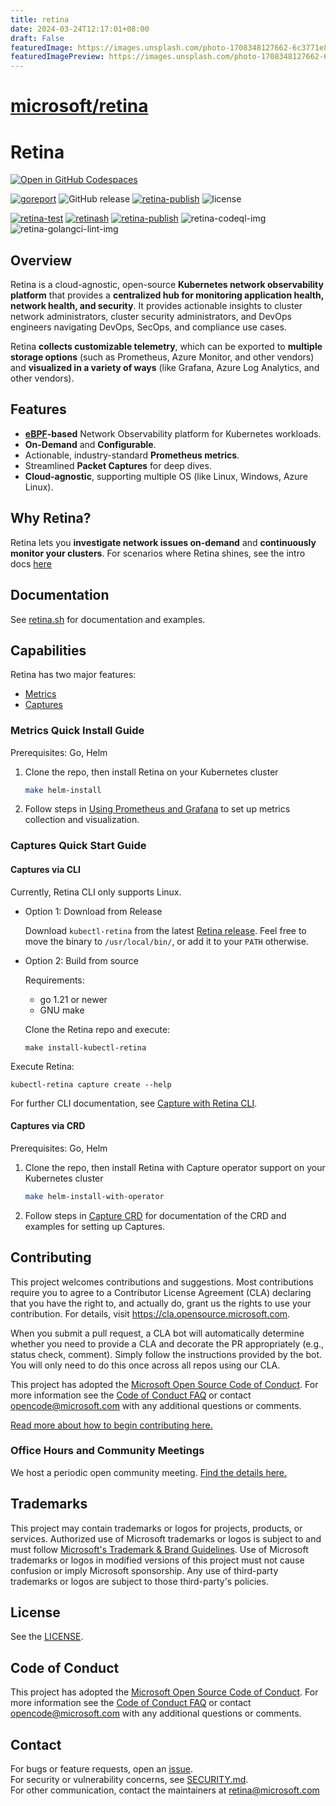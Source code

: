 ```yaml
---
title: retina
date: 2024-03-24T12:17:01+08:00
draft: False
featuredImage: https://images.unsplash.com/photo-1708348127662-6c3771e8c3bd?ixid=M3w0NjAwMjJ8MHwxfHJhbmRvbXx8fHx8fHx8fDE3MTEyNTM3NTh8&ixlib=rb-4.0.3
featuredImagePreview: https://images.unsplash.com/photo-1708348127662-6c3771e8c3bd?ixid=M3w0NjAwMjJ8MHwxfHJhbmRvbXx8fHx8fHx8fDE3MTEyNTM3NTh8&ixlib=rb-4.0.3
---
```


# [microsoft/retina](https://github.com/microsoft/retina)

# Retina

[![Open in GitHub Codespaces](https://github.com/codespaces/badge.svg)](https://github.com/codespaces/new?hide_repo_select=true&ref=main&repo=746962176)

[![goreport][goreport-img]][goreport] ![GitHub release][release-img] [![retina-publish][godoc-badge]][godoc] ![license]

[![retina-test][retina-test-image-badge]][retina-test-image] [![retinash][retinash-badge]][retinash] [![retina-publish][retina-publish-badge]][retina-publish] ![retina-codeql-img][retina-codeql-badge] ![retina-golangci-lint-img][retina-golangci-lint-badge]

## Overview

Retina is a cloud-agnostic, open-source **Kubernetes network observability platform** that provides a **centralized hub for monitoring application health, network health, and security**. It provides actionable insights to cluster network administrators, cluster security administrators, and DevOps engineers navigating DevOps, SecOps, and compliance use cases.

Retina **collects customizable telemetry**, which can be exported to **multiple storage options** (such as Prometheus, Azure Monitor, and other vendors) and **visualized in a variety of ways** (like Grafana, Azure Log Analytics, and other vendors).

## Features

- **[eBPF](https://ebpf.io/what-is-ebpf#what-is-ebpf)-based** Network Observability platform for Kubernetes workloads.
- **On-Demand** and **Configurable**.
- Actionable, industry-standard **Prometheus metrics**.
- Streamlined **Packet Captures** for deep dives.
- **Cloud-agnostic**, supporting multiple OS (like Linux, Windows, Azure Linux).

## Why Retina?

Retina lets you **investigate network issues on-demand** and **continuously monitor your clusters**. For scenarios where Retina shines, see the intro docs [here](https://retina.sh/docs/intro)

## Documentation

See [retina.sh](http://retina.sh) for documentation and examples.

## Capabilities

Retina has two major features:

- [Metrics](https://retina.sh/docs/metrics/modes)
- [Captures](https://retina.sh/docs/captures)

### Metrics Quick Install Guide

Prerequisites: Go, Helm

1. Clone the repo, then install Retina on your Kubernetes cluster

    ```bash
    make helm-install
    ```

2. Follow steps in [Using Prometheus and Grafana](https://retina.sh/docs/installation/prometheus-unmanaged) to set up metrics collection and visualization.

### Captures Quick Start Guide

#### Captures via CLI

Currently, Retina CLI only supports Linux.

- Option 1: Download from Release

  Download `kubectl-retina` from the latest [Retina release](https://github.com/microsoft/retina/releases).
  Feel free to move the binary to `/usr/local/bin/`, or add it to your `PATH` otherwise.

- Option 2: Build from source

  Requirements:

  - go 1.21 or newer
  - GNU make

  Clone the Retina repo and execute:

  ```shell
  make install-kubectl-retina
  ```

Execute Retina:

```shell
kubectl-retina capture create --help
```

For further CLI documentation, see [Capture with Retina CLI](https://retina.sh/docs/captures/cli).

#### Captures via CRD

Prerequisites: Go, Helm

1. Clone the repo, then install Retina with Capture operator support on your Kubernetes cluster

    ```bash
    make helm-install-with-operator
    ```

2. Follow steps in [Capture CRD](https://retina.sh/docs/captures/#option-2-capture-crd-custom-resource-definition) for documentation of the CRD and examples for setting up Captures.

## Contributing

This project welcomes contributions and suggestions.  Most contributions require you to agree to a
Contributor License Agreement (CLA) declaring that you have the right to, and actually do, grant us
the rights to use your contribution. For details, visit <https://cla.opensource.microsoft.com>.

When you submit a pull request, a CLA bot will automatically determine whether you need to provide
a CLA and decorate the PR appropriately (e.g., status check, comment). Simply follow the instructions
provided by the bot. You will only need to do this once across all repos using our CLA.

This project has adopted the [Microsoft Open Source Code of Conduct](https://opensource.microsoft.com/codeofconduct/).
For more information see the [Code of Conduct FAQ](https://opensource.microsoft.com/codeofconduct/faq/) or
contact [opencode@microsoft.com](mailto:opencode@microsoft.com) with any additional questions or comments.

[Read more about how to begin contributing here.](https://retina.sh/docs/contributing)

### Office Hours and Community Meetings

We host a periodic open community meeting. [Find the details here.](https://retina.sh/docs/contributing/#office-hours-and-community-meetings)

## Trademarks

This project may contain trademarks or logos for projects, products, or services. Authorized use of Microsoft
trademarks or logos is subject to and must follow [Microsoft's Trademark & Brand Guidelines](https://www.microsoft.com/en-us/legal/intellectualproperty/trademarks/usage/general).
Use of Microsoft trademarks or logos in modified versions of this project must not cause confusion or imply Microsoft sponsorship.
Any use of third-party trademarks or logos are subject to those third-party's policies.

## License

See the [LICENSE](LICENSE).

## Code of Conduct

This project has adopted the [Microsoft Open Source Code of Conduct](https://opensource.microsoft.com/codeofconduct/). For more information see the [Code of Conduct FAQ](https://opensource.microsoft.com/codeofconduct/faq/) or contact [opencode@microsoft.com](mailto:opencode@microsoft.com) with any additional questions or comments.

## Contact

For bugs or feature requests, open an [issue](https://github.com/microsoft/retina/issues).  
For security or vulnerability concerns, see [SECURITY.md](SECURITY.md).  
For other communication, contact the maintainers at <retina@microsoft.com>  

[goreport-img]: https://goreportcard.com/badge/github.com/microsoft/retina
[goreport]: https://goreportcard.com/report/github.com/microsoft/retina
[godoc]: https://godoc.org/github.com/microsoft/retina
[godoc-badge]: https://godoc.org/github.com/microsoft/retina?status.svg
[release-img]: https://img.shields.io/github/v/release/microsoft/retina.svg
[license]: https://img.shields.io/badge/license-MIT-blue?link=https%3A%2F%2Fgithub.com%2Fmicrosoft%2Fretina%2Fblob%2Fmain%2FLICENSE
[retina-test-image-badge]: https://github.com/microsoft/retina/actions/workflows/test.yaml/badge.svg?branch=main
[retina-test-image]: https://github.com/microsoft/retina/actions/workflows/test.yaml?query=branch%3Amain
[retinash-badge]: https://github.com/microsoft/retina/actions/workflows/docs.yaml/badge.svg?branch=main
[retinash]: https://retina.sh/
[retina-publish-badge]: https://github.com/microsoft/retina/actions/workflows/images.yaml/badge.svg?branch=main
[retina-publish]: https://github.com/microsoft/retina/actions/workflows/images.yaml?query=branch%3Amain
[retina-codeql-badge]: https://github.com/microsoft/retina/actions/workflows/codeql.yaml/badge.svg?branch=main
[retina-golangci-lint-badge]: https://github.com/microsoft/retina/actions/workflows/golangci-lint.yaml/badge.svg?branch=main
